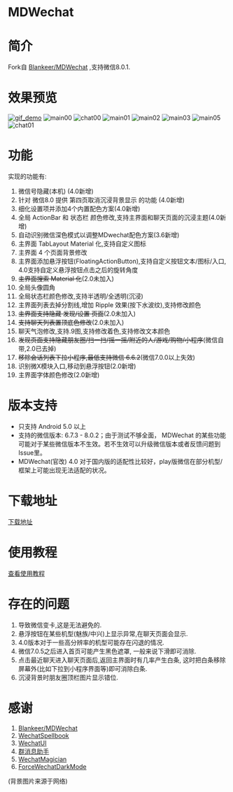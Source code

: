 MDWechat
====
# 简介
 Fork自 [Blankeer/MDWechat](https://github.com/Blankeer/MDWechat) ,支持微信8.0.1.

# 效果预览
[![gif_demo](https://z3.ax1x.com/2021/03/24/6bOQKJ.gif)](https://imgtu.com/i/6bOQKJ)
![main00](https://gitee.com/JoshCai/MDWechat/raw/v4.0/image/main00.png)
![chat00](https://gitee.com/JoshCai/MDWechat/raw/v4.0/image/chat00.png)
![main01](https://gitee.com/JoshCai/MDWechat/raw/v4.0/image/main01.png)
![main02](https://gitee.com/JoshCai/MDWechat/raw/v4.0/image/main02.png)
![main03](https://gitee.com/JoshCai/MDWechat/raw/v4.0/image/main03.png)
![main05](https://gitee.com/JoshCai/MDWechat/raw/v4.0/image/main05.png)
![chat01](https://gitee.com/JoshCai/MDWechat/raw/v4.0/image/chat01.png)

# 功能
实现的功能有:
1. 微信号隐藏(本机) (4.0新增)
2. 针对 微信8.0 提供 第四页取消沉浸背景显示 的功能 (4.0新增)
3. 细化设置项并添加4个内置配色方案(4.0新增)
4. 全局 ActionBar 和 状态栏 颜色修改,支持主界面和聊天页面的沉浸主题(4.0新增)
5. 自动识别微信深色模式以调整MDwechat配色方案(3.6新增)
6. 主界面 TabLayout Material 化,支持自定义图标
7. 主界面 4 个页面背景修改
8. 主界面添加悬浮按钮(FloatingActionButton),支持自定义按钮文本/图标/入口, 4.0支持自定义悬浮按钮点击之后的旋转角度
9. ~~主界面搜索 Material 化~~(2.0未加入)
10. 全局头像圆角
11. 全局状态栏颜色修改,支持半透明/全透明(沉浸)
12. 主界面列表去掉分割线,增加 Ripple 效果(按下水波纹),支持修改颜色
13. ~~主界面支持隐藏 发现/设置 页面~~(2.0未加入)
14. ~~支持聊天列表置顶底色修改~~(2.0未加入)
15. 聊天气泡修改,支持.9图,支持修改着色,支持修改文本颜色
16. ~~发现页面支持隐藏朋友圈/扫一扫/摇一摇/附近的人/游戏/购物/小程序~~(微信自带,2.0已去掉)
17. ~~移除会话列表下拉小程序,最低支持微信 6.6.2~~(微信7.0.0以上失效)
18. 识别微X模块入口,移动到悬浮按钮(2.0新增)
19. 主界面字体颜色修改(2.0新增)

# 版本支持
- 只支持 Android 5.0 以上
- 支持的微信版本: 6.7.3 - 8.0.2；由于测试不够全面， MDWechat 的某些功能可能对于某些微信版本不生效。若不生效可以升级微信版本或者反馈问题到Issue里。
- MDWechat(官改) 4.0 对于国内版的适配性比较好，play版微信在部分机型/框架上可能出现无法适配的状况。

# 下载地址
[下载地址](https://gitee.com/JoshCai/MDWechat/releases)

# 使用教程
[查看使用教程](https://gitee.com/JoshCai/MDWechat/wikis/?sort_id=2158198)

# 存在的问题
1. 导致微信变卡,这是无法避免的.
2. 悬浮按钮在某些机型(魅族/中兴)上显示异常,在聊天页面会显示.
3. 4.0版本对于一些高分辨率的机型可能存在闪退的情况.
4. 微信7.0.5之后进入首页可能产生黑色遮罩, 一般来说下滑即可消除.
5. 点击最近聊天进入聊天页面后,返回主界面时有几率产生白条, 这时把白条移除屏幕外(比如下拉到小程序界面等)即可消除白条.
6. 沉浸背景时朋友圈顶栏图片显示错位.

# 感谢
1. [Blankeer/MDWechat](https://github.com/Blankeer/MDWechat)
2. [WechatSpellbook](https://github.com/Gh0u1L5/WechatSpellbook)
3. [WechatUI](https://www.coolapk.com/apk/ce.hesh.wechatUI)
4. [群消息助手](https://github.com/zhudongya123/WechatChatroomHelper)
5. [WechatMagician](https://github.com/Gh0u1L5/WechatMagician)
6. [ForceWechatDarkMode](https://github.com/chouqibao/ForceWechatDarkMode)

(背景图片来源于网络)


